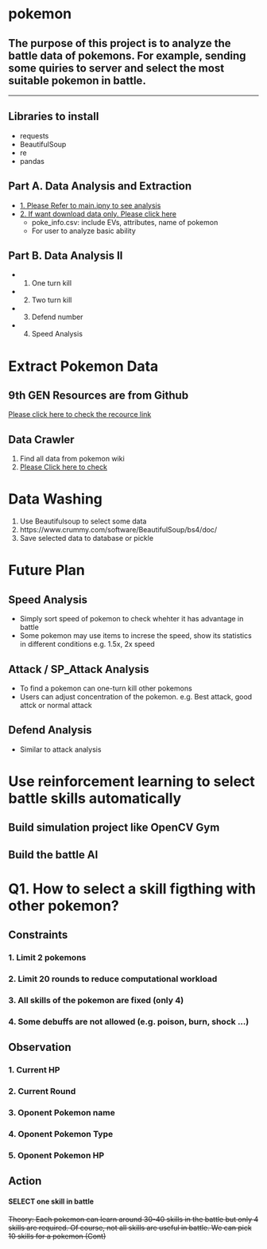 # pokemon
<h2>The purpose of this project is to analyze the battle data of pokemons. For example, sending some quiries to server and select the most suitable pokemon in battle.</h2>
<hr>

## Libraries to install
- requests
- BeautifulSoup
- re
- pandas

## Part A. Data Analysis and Extraction
- [1. Please Refer to main.ipny to see analysis](https://github.com/hmlaiac/pokemon/blob/main/main.ipynb)
- [2. If want download data only. Please click here](https://github.com/hmlaiac/pokemon/tree/main/output)
  - poke_info.csv: include EVs, attributes, name of pokemon
  - For user to analyze basic ability


## Part B. Data Analysis II
- 1. One turn kill
- 2. Two turn kill
- 3. Defend number
- 4. Speed Analysis

<h1>Extract Pokemon Data</h1>
<h2>9th GEN Resources are from Github</h2>
<a href="https://github.com/Ruimusume/PMSV">Please click here to check the recource link</a>
<h2>Data Crawler</h2>
<ol>
<li>Find all data from pokemon wiki</li>
<li><a href="https://wiki.52poke.com/zh-hant/%E5%AE%9D%E5%8F%AF%E6%A2%A6%E5%88%97%E8%A1%A8%EF%BC%88%E6%8C%89%E5%B8%95%E5%BA%95%E4%BA%9A%E5%9B%BE%E9%89%B4%E7%BC%96%E5%8F%B7%EF%BC%89">Please Click here to check</a></li>
</ol>

<h1>Data Washing</h1>
<ol>
<li>Use Beautifulsoup to select some data</li>
<li>https://www.crummy.com/software/BeautifulSoup/bs4/doc/</li>
<li>Save selected data to database or pickle</li>
</ol>
<h1>Future Plan</h1>
<h2>Speed Analysis</h2>
<ul>
  <li>Simply sort speed of pokemon to check whehter it has advantage in battle</li>
  <li>Some pokemon may use items to increse the speed, show its statistics in different conditions e.g. 1.5x, 2x speed</li>
</ul>
<h2>Attack / SP_Attack Analysis</h2>
<ul>
  <li>To find a pokemon can one-turn kill other pokemons</li>
  <li>Users can adjust concentration of the pokemon. e.g. Best attack, good attck or normal attack</li>
</ul>

<h2>Defend Analysis</h2>
<ul>
  <li>Similar to attack analysis</li>
</ul>

<h1>Use reinforcement learning to select battle skills automatically</h1>
<h2>Build simulation project like OpenCV Gym</h2>
<h2>Build the battle AI</h2>



# Q1. How to select a skill figthing with other pokemon?
## Constraints
### 1. Limit 2 pokemons 
### 2. Limit 20 rounds to reduce computational workload
### 3. All skills of the pokemon are fixed (only 4)
### 4. Some debuffs are not allowed (e.g. poison, burn, shock ...)
## Observation
### 1. Current HP
### 2. Current Round
### 3. Oponent Pokemon name
### 4. Oponent Pokemon Type
### 5. Oponent Pokemon HP
## Action
#### SELECT one skill in battle
<s>Theory: Each pokemon can learn around 30-40 skills in the battle but only 4 skills are required. Of course, not all skills are useful in battle. We can pick 10 skills for a pokemon (Cont)</s>
